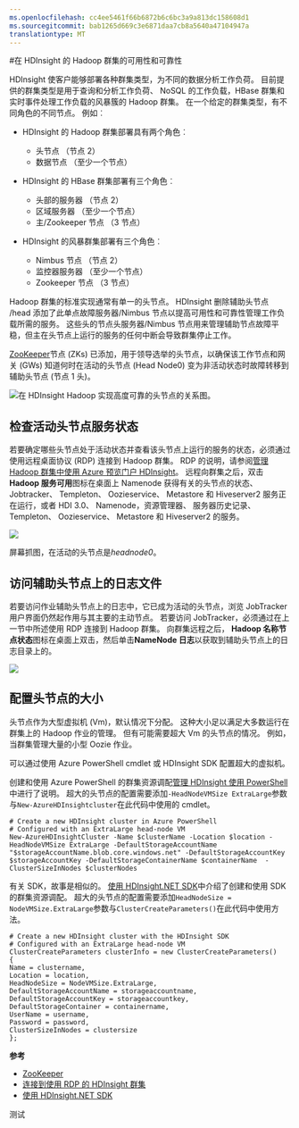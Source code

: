 ```yaml
---
ms.openlocfilehash: cc4ee5461f66b6872b6c6bc3a9a813dc158608d1
ms.sourcegitcommit: bab1265d669c3e6871daa7cb8a5640a47104947a
translationtype: MT
---
```

<properties
    pageTitle="Hadoop 的可用性群集在 HDInsight |Microsoft Azure"
    description="HDInsight 将部署有其他的头节点群集中具有高可用性和高可靠性。"
    services="hdinsight"
    tags="azure-portal"
    editor="cgronlun"
    manager="paulettm"
    authors="mumian"
    documentationCenter=""/>

<tags
    ms.service="hdinsight"
    ms.workload="big-data"
    ms.tgt_pltfrm="na"
    ms.devlang="multiple"
    ms.topic="article"
    ms.date="07/28/2015"
    ms.author="jgao"/>


#在 HDInsight 的 Hadoop 群集的可用性和可靠性


HDInsight 使客户能够部署各种群集类型，为不同的数据分析工作负荷。 目前提供的群集类型是用于查询和分析工作负荷、 NoSQL 的工作负载，HBase 群集和实时事件处理工作负载的风暴簇的 Hadoop 群集。 在一个给定的群集类型，有不同角色的不同节点。 例如︰



- HDInsight 的 Hadoop 群集部署具有两个角色︰
    - 头节点 （节点 2）
    - 数据节点 （至少一个节点）

- HDInsight 的 HBase 群集部署有三个角色︰
    - 头部的服务器 （节点 2）
    - 区域服务器 （至少一个节点）
    - 主/Zookeeper 节点 （3 节点）

- HDInsight 的风暴群集部署有三个角色︰
    - Nimbus 节点 （节点 2）
    - 监控器服务器 （至少一个节点）
    - Zookeeper 节点 （3 节点）

Hadoop 群集的标准实现通常有单一的头节点。 HDInsight 删除辅助头节点 /head 添加了此单点故障服务器/Nimbus 节点以提高可用性和可靠性管理工作负载所需的服务。 这些头的节点头服务器/Nimbus 节点用来管理辅助节点故障平稳，但主在头节点上运行的服务的任何中断会导致群集停止工作。


[ZooKeeper](http://zookeeper.apache.org/ )节点 (ZKs) 已添加，用于领导选举的头节点，以确保该工作节点和网关 (GWs) 知道何时在活动的头节点 (Head Node0) 变为非活动状态时故障转移到辅助头节点 (节点 1 头)。

![在 HDInsight Hadoop 实现高度可靠的头节点的关系图。](http://i.imgur.com/jrUmrH4.png)




## 检查活动头节点服务状态
若要确定哪些头节点处于活动状态并查看该头节点上运行的服务的状态，必须通过使用远程桌面协议 (RDP) 连接到 Hadoop 群集。 RDP 的说明，请参阅[管理 Hadoop 群集中使用 Azure 预览门户 HDInsight](hdinsight-administer-use-management-portal.md#connect-to-hdinsight-clusters-by-using-rdp)。 远程向群集之后，双击**Hadoop 服务可用**图标在桌面上 Namenode 获得有关的头节点的状态、 Jobtracker、 Templeton、 Oozieservice、 Metastore 和 Hiveserver2 服务正在运行，或者 HDI 3.0、 Namenode，资源管理器、 服务器历史记录、 Templeton、 Oozieservice、 Metastore 和 Hiveserver2 的服务。

![](./media/hdinsight-high-availability/Hadoop.Service.Availability.Status.png)

屏幕抓图，在活动的头节点是*headnode0*。

## 访问辅助头节点上的日志文件

若要访问作业辅助头节点上的日志中，它已成为活动的头节点，浏览 JobTracker 用户界面仍然起作用与其主要的主动节点。 若要访问 JobTracker，必须通过在上一节中所述使用 RDP 连接到 Hadoop 群集。 向群集远程之后， **Hadoop 名称节点状态**图标在桌面上双击，然后单击**NameNode 日志**以获取到辅助头节点上的日志目录上的。

![](./media/hdinsight-high-availability/Hadoop.Head.Node.Log.Files.png)


## 配置头节点的大小
头节点作为大型虚拟机 (Vm)，默认情况下分配。 这种大小足以满足大多数运行在群集上的 Hadoop 作业的管理。 但有可能需要超大 Vm 的头节点的情况。 例如，当群集管理大量的小型 Oozie 作业。

可以通过使用 Azure PowerShell cmdlet 或 HDInsight SDK 配置超大的虚拟机。

创建和使用 Azure PowerShell 的群集资源调配[管理 HDInsight 使用 PowerShell](hdinsight-administer-use-powershell.md)中进行了说明。 超大的头节点的配置需要添加`-HeadNodeVMSize ExtraLarge`参数与`New-AzureHDInsightcluster`在此代码中使用的 cmdlet。

    # Create a new HDInsight cluster in Azure PowerShell
    # Configured with an ExtraLarge head-node VM
    New-AzureHDInsightCluster -Name $clusterName -Location $location -HeadNodeVMSize ExtraLarge -DefaultStorageAccountName "$storageAccountName.blob.core.windows.net" -DefaultStorageAccountKey $storageAccountKey -DefaultStorageContainerName $containerName  -ClusterSizeInNodes $clusterNodes

有关 SDK，故事是相似的。 [使用 HDInsight.NET SDK](hdinsight-provision-clusters.md#sdk)中介绍了创建和使用 SDK 的群集资源调配。 超大的头节点的配置需要添加`HeadNodeSize = NodeVMSize.ExtraLarge`参数与`ClusterCreateParameters()`在此代码中使用方法。

    # Create a new HDInsight cluster with the HDInsight SDK
    # Configured with an ExtraLarge head-node VM
    ClusterCreateParameters clusterInfo = new ClusterCreateParameters()
    {
    Name = clustername,
    Location = location,
    HeadNodeSize = NodeVMSize.ExtraLarge,
    DefaultStorageAccountName = storageaccountname,
    DefaultStorageAccountKey = storageaccountkey,
    DefaultStorageContainer = containername,
    UserName = username,
    Password = password,
    ClusterSizeInNodes = clustersize
    };


**参考**

- [ZooKeeper](http://zookeeper.apache.org/ )
- [连接到使用 RDP 的 HDInsight 群集](hdinsight-administer-use-management-portal.md#rdp)
- [使用 HDInsight.NET SDK](hdinsight-provision-clusters.md#sdk)

测试
